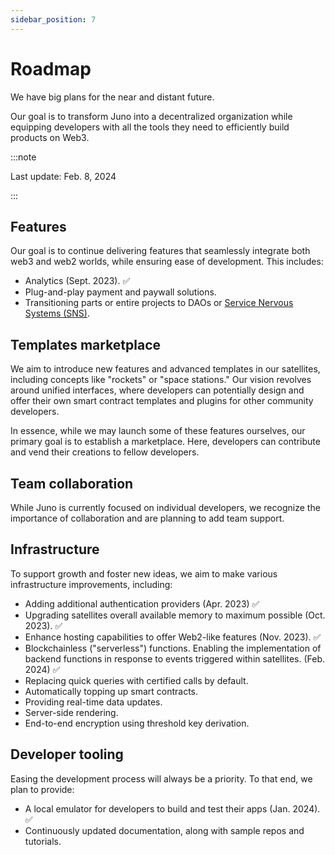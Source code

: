 ```yaml
---
sidebar_position: 7
---
```


# Roadmap

We have big plans for the near and distant future.

Our goal is to transform Juno into a decentralized organization while equipping developers with all the tools they need to efficiently build products on Web3.

:::note

Last update: Feb. 8, 2024

:::

## Features

Our goal is to continue delivering features that seamlessly integrate both web3 and web2 worlds, while ensuring ease of development. This includes:

- Analytics (Sept. 2023). ✅
- Plug-and-play payment and paywall solutions.
- Transitioning parts or entire projects to DAOs or [Service Nervous Systems (SNS)](https://internetcomputer.org/docs/current/developer-docs/integrations/sns/).

## Templates marketplace

We aim to introduce new features and advanced templates in our satellites, including concepts like "rockets" or "space stations." Our vision revolves around unified interfaces, where developers can potentially design and offer their own smart contract templates and plugins for other community developers.

In essence, while we may launch some of these features ourselves, our primary goal is to establish a marketplace. Here, developers can contribute and vend their creations to fellow developers.

## Team collaboration

While Juno is currently focused on individual developers, we recognize the importance of collaboration and are planning to add team support.

## Infrastructure

To support growth and foster new ideas, we aim to make various infrastructure improvements, including:

- Adding additional authentication providers (Apr. 2023) ✅
- Upgrading satellites overall available memory to maximum possible (Oct. 2023). ✅
- Enhance hosting capabilities to offer Web2-like features (Nov. 2023). ✅
- Blockchainless ("serverless") functions. Enabling the implementation of backend functions in response to events triggered within satellites. (Feb. 2024) ✅
- Replacing quick queries with certified calls by default.
- Automatically topping up smart contracts.
- Providing real-time data updates.
- Server-side rendering.
- End-to-end encryption using threshold key derivation.

## Developer tooling

Easing the development process will always be a priority. To that end, we plan to provide:

- A local emulator for developers to build and test their apps (Jan. 2024). ✅
- Continuously updated documentation, along with sample repos and tutorials.
